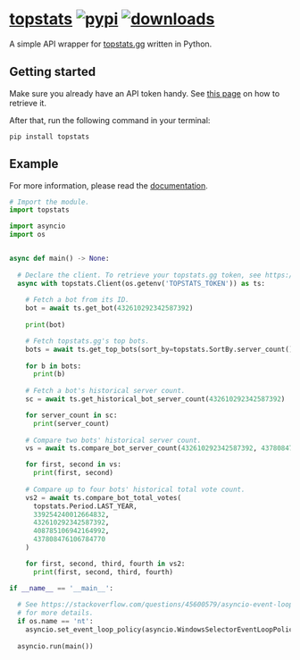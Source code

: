 # [topstats][pypi-url] [![pypi][pypi-image]][pypi-url] [![downloads][downloads-image]][pypi-url]

[pypi-image]: https://img.shields.io/pypi/v/topstats.svg?style=flat-square
[pypi-url]: https://pypi.org/project/topstats/
[downloads-image]: https://img.shields.io/pypi/dm/topstats?style=flat-square

A simple API wrapper for [topstats.gg](https://topstats.gg) written in Python.

## Getting started

Make sure you already have an API token handy. See [this page](https://docs.topstats.gg/authentication/tokens) on how to retrieve it.

After that, run the following command in your terminal:

```console
pip install topstats
```

## Example

For more information, please read the [documentation](https://topstats.readthedocs.io/en/latest/).

```py
# Import the module.
import topstats

import asyncio
import os


async def main() -> None:
  
  # Declare the client. To retrieve your topstats.gg token, see https://docs.topstats.gg/authentication/tokens/.
  async with topstats.Client(os.getenv('TOPSTATS_TOKEN')) as ts:
    
    # Fetch a bot from its ID.
    bot = await ts.get_bot(432610292342587392)
    
    print(bot)

    # Fetch topstats.gg's top bots.
    bots = await ts.get_top_bots(sort_by=topstats.SortBy.server_count())
    
    for b in bots:
      print(b)
    
    # Fetch a bot's historical server count.
    sc = await ts.get_historical_bot_server_count(432610292342587392)

    for server_count in sc:
      print(server_count)
    
    # Compare two bots' historical server count.
    vs = await ts.compare_bot_server_count(432610292342587392, 437808476106784770)

    for first, second in vs:
      print(first, second)
    
    # Compare up to four bots' historical total vote count.
    vs2 = await ts.compare_bot_total_votes(
      topstats.Period.LAST_YEAR,
      339254240012664832,
      432610292342587392,
      408785106942164992,
      437808476106784770
    )

    for first, second, third, fourth in vs2:
      print(first, second, third, fourth)

if __name__ == '__main__':
  
  # See https://stackoverflow.com/questions/45600579/asyncio-event-loop-is-closed-when-getting-loop
  # for more details.
  if os.name == 'nt':
    asyncio.set_event_loop_policy(asyncio.WindowsSelectorEventLoopPolicy())
  
  asyncio.run(main())
```

